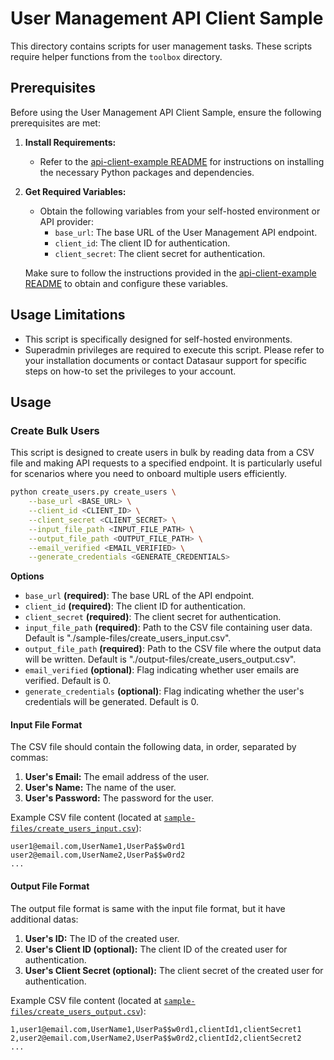 # User Management API Client Sample

This directory contains scripts for user management tasks. These scripts require helper functions from the `toolbox` directory.

## Prerequisites

Before using the User Management API Client Sample, ensure the following prerequisites are met:

1. **Install Requirements:**
    - Refer to the [api-client-example README](../readme.md#prerequisites) for instructions on installing the necessary Python packages and dependencies.

2. **Get Required Variables:**
    - Obtain the following variables from your self-hosted environment or API provider:
        - `base_url`: The base URL of the User Management API endpoint.
        - `client_id`: The client ID for authentication.
        - `client_secret`: The client secret for authentication.

    Make sure to follow the instructions provided in the [api-client-example README](../readme.md#use-cases) to obtain and configure these variables.

## Usage Limitations

- This script is specifically designed for self-hosted environments.
- Superadmin privileges are required to execute this script. Please refer to your installation documents or contact Datasaur support for specific steps on how-to set the privileges to your account.

## Usage

### Create Bulk Users

This script is designed to create users in bulk by reading data from a CSV file and making API requests to a specified endpoint. It is particularly useful for scenarios where you need to onboard multiple users efficiently.

```bash
python create_users.py create_users \
    --base_url <BASE_URL> \
    --client_id <CLIENT_ID> \
    --client_secret <CLIENT_SECRET> \
    --input_file_path <INPUT_FILE_PATH> \
    --output_file_path <OUTPUT_FILE_PATH> \
    --email_verified <EMAIL_VERIFIED> \
    --generate_credentials <GENERATE_CREDENTIALS>
```

**Options**

- `base_url` **(required)**: The base URL of the API endpoint.
- `client_id` **(required)**: The client ID for authentication.
- `client_secret` **(required)**: The client secret for authentication.
- `input_file_path` **(required)**: Path to the CSV file containing user data. Default is "./sample-files/create_users_input.csv".
- `output_file_path` **(required)**: Path to the CSV file where the output data will be written. Default is "./output-files/create_users_output.csv".
- `email_verified` **(optional)**: Flag indicating whether user emails are verified. Default is 0.
- `generate_credentials` **(optional)**: Flag indicating whether the user's credentials will be generated. Default is 0.

#### Input File Format

The CSV file should contain the following data, in order, separated by commas:

1. **User's Email:** The email address of the user.
2. **User's Name:** The name of the user.
3. **User's Password:** The password for the user.

Example CSV file content (located at [`sample-files/create_users_input.csv`](sample-files/create_users_input.csv)):

```csv
user1@email.com,UserName1,UserPa$$w0rd1
user2@email.com,UserName2,UserPa$$w0rd2
...
```

#### Output File Format

The output file format is same with the input file format, but it have additional datas:
1. **User's ID:** The ID of the created user.
1. **User's Client ID (optional):** The client ID of the created user for authentication.
1. **User's Client Secret (optional):** The client secret of the created user for authentication.

Example CSV file content (located at [`sample-files/create_users_output.csv`](sample-files/create_users_output.csv)):

```csv
1,user1@email.com,UserName1,UserPa$$w0rd1,clientId1,clientSecret1
2,user2@email.com,UserName2,UserPa$$w0rd2,clientId2,clientSecret2
...
```
